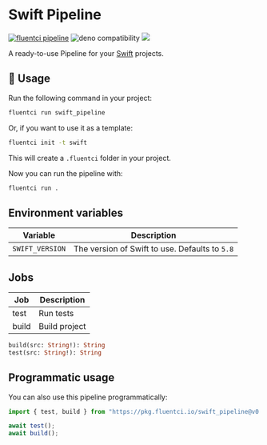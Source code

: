 # Swift Pipeline

[![fluentci pipeline](https://img.shields.io/badge/dynamic/json?label=pkg.fluentci.io&labelColor=%23000&color=%23460cf1&url=https%3A%2F%2Fapi.fluentci.io%2Fv1%2Fpipeline%2Fswift_pipeline&query=%24.version)](https://pkg.fluentci.io/swift_pipeline)
![deno compatibility](https://shield.deno.dev/deno/^1.37)
[![](https://img.shields.io/codecov/c/gh/fluent-ci-templates/swift-pipeline)](https://codecov.io/gh/fluent-ci-templates/swift-pipeline)

A ready-to-use Pipeline for your [Swift](https://www.swift.org/) projects.

## 🚀 Usage

Run the following command in your project:

```bash
fluentci run swift_pipeline
```

Or, if you want to use it as a template:

```bash
fluentci init -t swift
```

This will create a `.fluentci` folder in your project.

Now you can run the pipeline with:

```bash
fluentci run .
```

## Environment variables

| Variable        | Description                                    |
| --------------- | ---------------------------------------------- |
| `SWIFT_VERSION` | The version of Swift to use. Defaults to `5.8` |

## Jobs

| Job       | Description   |
| --------- | ------------- |
| test      | Run tests     |
| build     | Build project |

```graphql
build(src: String!): String
test(src: String!): String
```

## Programmatic usage

You can also use this pipeline programmatically:

```ts
import { test, build } from "https://pkg.fluentci.io/swift_pipeline@v0.4.1/mod.ts";

await test();
await build();
```
